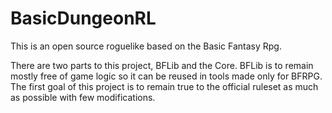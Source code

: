 # BasicDungeonRL

This is an open source roguelike based on the Basic Fantasy Rpg.

There are two parts to this project, BFLib and the Core.
BFLib is to remain mostly free of game logic so it can be reused in tools made only for BFRPG.
The first goal of this project is to remain true to the official ruleset as much as possible with few modifications.